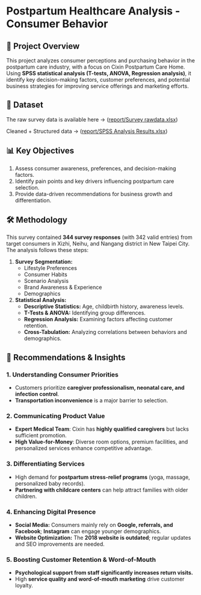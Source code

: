 # Postpartum Healthcare Analysis - Consumer Behavior

## 📌 Project Overview
This project analyzes consumer perceptions and purchasing behavior in the postpartum care industry, with a focus on Cixin Postpartum Care Home. Using **SPSS statistical analysis (T-tests, ANOVA, Regression analysis)**, it identify key decision-making factors, customer preferences, and potential business strategies for improving service offerings and marketing efforts.

## 📂 Dataset  
The raw survey data is available here -> ([report/Survey rawdata.xlsx](https://github.com/RebeccaLee/Postpartum-Healthcare-Analysis/raw/refs/heads/main/SPSS%20Analysis%20Results.xlsx))

Cleaned + Structured data -> ([report/SPSS Analysis Results.xlsx](https://github.com/RebeccaLee/Postpartum-Healthcare-Analysis/raw/refs/heads/main/SPSS%20Analysis%20Results.xlsx))
## 📊 Key Objectives
1. Assess consumer awareness, preferences, and decision-making factors.
2. Identify pain points and key drivers influencing postpartum care selection.
3. Provide data-driven recommendations for business growth and differentiation.

## 🛠️ Methodology
This survey contained **344 survey responses** (with 342 valid entries) from target consumers in Xizhi, Neihu, and Nangang district in New Taipei City. The analysis follows these steps:

1. **Survey Segmentation:**
   - Lifestyle Preferences
   - Consumer Habits
   - Scenario Analysis
   - Brand Awareness & Experience
   - Demographics
2. **Statistical Analysis:**
   - **Descriptive Statistics:** Age, childbirth history, awareness levels.
   - **T-Tests & ANOVA:** Identifying group differences.
   - **Regression Analysis:** Examining factors affecting customer retention.
   - **Cross-Tabulation:** Analyzing correlations between behaviors and demographics.

## 🔑 Recommendations & Insights
### 1. Understanding Consumer Priorities
- Customers prioritize **caregiver professionalism, neonatal care, and infection control**.
- **Transportation inconvenience** is a major barrier to selection.

### 2. Communicating Product Value
- **Expert Medical Team**: Cixin has **highly qualified caregivers** but lacks sufficient promotion.
- **High Value-for-Money**: Diverse room options, premium facilities, and personalized services enhance competitive advantage.

### 3. Differentiating Services
- High demand for **postpartum stress-relief programs** (yoga, massage, personalized baby records).
- **Partnering with childcare centers** can help attract families with older children.

### 4. Enhancing Digital Presence
- **Social Media:** Consumers mainly rely on **Google, referrals, and Facebook**; **Instagram** can engage younger demographics.
- **Website Optimization:** The **2018 website is outdated**; regular updates and SEO improvements are needed.

### 5. Boosting Customer Retention & Word-of-Mouth
- **Psychological support from staff significantly increases return visits.**
- High **service quality and word-of-mouth marketing** drive customer loyalty.

